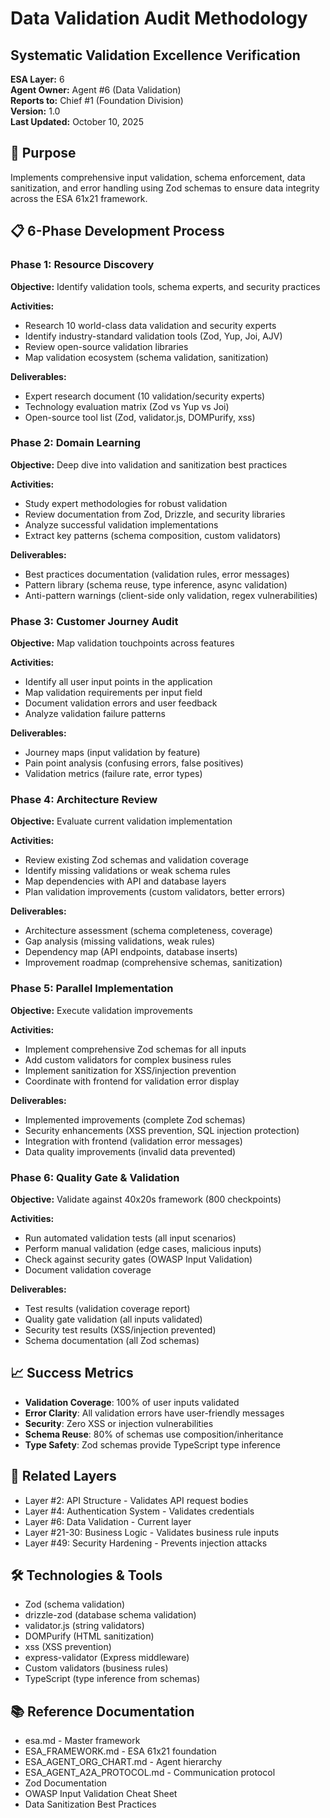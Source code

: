 # Data Validation Audit Methodology
## Systematic Validation Excellence Verification

**ESA Layer:** 6  
**Agent Owner:** Agent #6 (Data Validation)  
**Reports to:** Chief #1 (Foundation Division)  
**Version:** 1.0  
**Last Updated:** October 10, 2025

## 🎯 Purpose
Implements comprehensive input validation, schema enforcement, data sanitization, and error handling using Zod schemas to ensure data integrity across the ESA 61x21 framework.

## 📋 6-Phase Development Process

### Phase 1: Resource Discovery
**Objective:** Identify validation tools, schema experts, and security practices

**Activities:**
- Research 10 world-class data validation and security experts
- Identify industry-standard validation tools (Zod, Yup, Joi, AJV)
- Review open-source validation libraries
- Map validation ecosystem (schema validation, sanitization)

**Deliverables:**
- Expert research document (10 validation/security experts)
- Technology evaluation matrix (Zod vs Yup vs Joi)
- Open-source tool list (Zod, validator.js, DOMPurify, xss)

### Phase 2: Domain Learning
**Objective:** Deep dive into validation and sanitization best practices

**Activities:**
- Study expert methodologies for robust validation
- Review documentation from Zod, Drizzle, and security libraries
- Analyze successful validation implementations
- Extract key patterns (schema composition, custom validators)

**Deliverables:**
- Best practices documentation (validation rules, error messages)
- Pattern library (schema reuse, type inference, async validation)
- Anti-pattern warnings (client-side only validation, regex vulnerabilities)

### Phase 3: Customer Journey Audit
**Objective:** Map validation touchpoints across features

**Activities:**
- Identify all user input points in the application
- Map validation requirements per input field
- Document validation errors and user feedback
- Analyze validation failure patterns

**Deliverables:**
- Journey maps (input validation by feature)
- Pain point analysis (confusing errors, false positives)
- Validation metrics (failure rate, error types)

### Phase 4: Architecture Review
**Objective:** Evaluate current validation implementation

**Activities:**
- Review existing Zod schemas and validation coverage
- Identify missing validations or weak schema rules
- Map dependencies with API and database layers
- Plan validation improvements (custom validators, better errors)

**Deliverables:**
- Architecture assessment (schema completeness, coverage)
- Gap analysis (missing validations, weak rules)
- Dependency map (API endpoints, database inserts)
- Improvement roadmap (comprehensive schemas, sanitization)

### Phase 5: Parallel Implementation
**Objective:** Execute validation improvements

**Activities:**
- Implement comprehensive Zod schemas for all inputs
- Add custom validators for complex business rules
- Implement sanitization for XSS/injection prevention
- Coordinate with frontend for validation error display

**Deliverables:**
- Implemented improvements (complete Zod schemas)
- Security enhancements (XSS prevention, SQL injection protection)
- Integration with frontend (validation error messages)
- Data quality improvements (invalid data prevented)

### Phase 6: Quality Gate & Validation
**Objective:** Validate against 40x20s framework (800 checkpoints)

**Activities:**
- Run automated validation tests (all input scenarios)
- Perform manual validation (edge cases, malicious inputs)
- Check against security gates (OWASP Input Validation)
- Document validation coverage

**Deliverables:**
- Test results (validation coverage report)
- Quality gate validation (all inputs validated)
- Security test results (XSS/injection prevented)
- Schema documentation (all Zod schemas)

## 📈 Success Metrics
- **Validation Coverage**: 100% of user inputs validated
- **Error Clarity**: All validation errors have user-friendly messages
- **Security**: Zero XSS or injection vulnerabilities
- **Schema Reuse**: 80% of schemas use composition/inheritance
- **Type Safety**: Zod schemas provide TypeScript type inference

## 🔗 Related Layers
- Layer #2: API Structure - Validates API request bodies
- Layer #4: Authentication System - Validates credentials
- Layer #6: Data Validation - Current layer
- Layer #21-30: Business Logic - Validates business rule inputs
- Layer #49: Security Hardening - Prevents injection attacks

## 🛠️ Technologies & Tools
- Zod (schema validation)
- drizzle-zod (database schema validation)
- validator.js (string validators)
- DOMPurify (HTML sanitization)
- xss (XSS prevention)
- express-validator (Express middleware)
- Custom validators (business rules)
- TypeScript (type inference from schemas)

## 📚 Reference Documentation
- esa.md - Master framework
- ESA_FRAMEWORK.md - ESA 61x21 foundation
- ESA_AGENT_ORG_CHART.md - Agent hierarchy
- ESA_AGENT_A2A_PROTOCOL.md - Communication protocol
- Zod Documentation
- OWASP Input Validation Cheat Sheet
- Data Sanitization Best Practices

